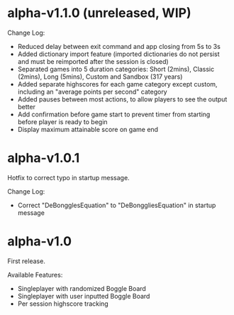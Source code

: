 # alpha-v1.1.0 (unreleased, WIP)

Change Log:
- Reduced delay between exit command and app closing from 5s to 3s
- Added dictionary import feature (imported dictionaries do not persist and must be reimported after the session is closed)
- Separated games into 5 duration categories: Short (2mins), Classic (2mins), Long (5mins), Custom and Sandbox (317 years)
- Added separate highscores for each game category except custom, including an "average points per second" category
- Added pauses between most actions, to allow players to see the output better
- Add confirmation before game start to prevent timer from starting before player is ready to begin
- Display maximum attainable score on game end

# alpha-v1.0.1
Hotfix to correct typo in startup message.

Change Log:
- Correct "DeBongglesEquation" to "DeBonggliesEquation" in startup message

# alpha-v1.0
First release.

Available Features:
- Singleplayer with randomized Boggle Board
- Singleplayer with user inputted Boggle Board
- Per session highscore tracking
